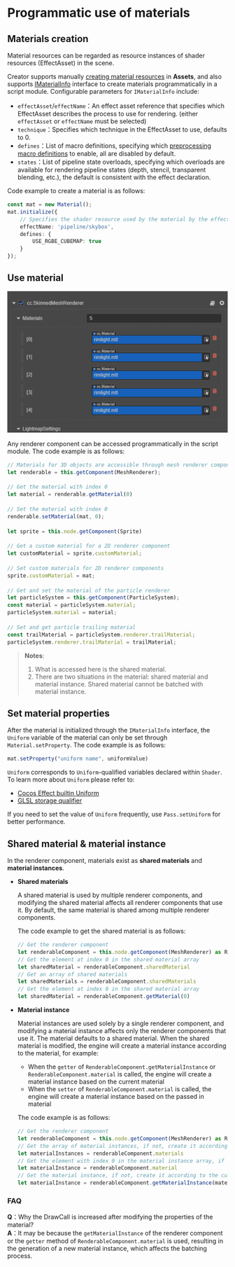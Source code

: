 # Programmatic use of materials

## Materials creation

Material resources can be regarded as resource instances of shader resources (EffectAsset) in the scene.

Creator supports manually [creating material resources](../asset/material.md) in **Assets**, and also supports [IMaterialInfo](%__APIDOC__%/zh/interface/IMaterialInfo) interface to create materials programmatically in a script module. Configurable parameters for `IMaterialInfo` include:

- `effectAsset`/`effectName`：An effect asset reference that specifies which EffectAsset describes the process to use for rendering. (either `effectAsset` or `effectName` must be selected)
- `technique`：Specifies which technique in the EffectAsset to use, defaults to 0.
- `defines`：List of macro definitions, specifying which [preprocessing macro definitions](../shader/macros.md) to enable, all are disabled by default.
- `states`：List of pipeline state overloads, specifying which overloads are available for rendering pipeline states (depth, stencil, transparent blending, etc.), the default is consistent with the effect declaration.

Code example to create a material is as follows:

```ts
const mat = new Material();
mat.initialize({
    // Specifies the shader resource used by the material by the effect name
    effectName: 'pipeline/skybox',
    defines: {
        USE_RGBE_CUBEMAP: true
    }
});
```

## Use material

![add material](img/add-material.png)

Any renderer component can be accessed programmatically in the script module. The code example is as follows:

```ts
// Materials for 3D objects are accessible through mesh renderer components (MeshRenderer, SkinnedMeshRenderer, SkinnedMeshBatchRenderer)
let renderable = this.getComponent(MeshRenderer);

// Get the material with index 0
let material = renderable.getMaterial(0)

// Set the material with index 0
renderable.setMaterial(mat, 0);

let sprite = this.node.getComponent(Sprite)

// Get a custom material for a 2D renderer component
let customMaterial = sprite.customMaterial;

// Set custom materials for 2D renderer components
sprite.customMaterial = mat;

// Get and set the material of the particle renderer
let particleSystem = this.getComponent(ParticleSystem);
const material = particleSystem.material;
particleSystem.material = material;

// Set and get particle trailing material
const trailMaterial = particleSystem.renderer.trailMaterial;
particleSystem.renderer.trailMaterial = trailMaterial;
```

> **Notes**:
> 1. What is accessed here is the shared material.
> 2. There are two situations in the material: shared material and material instance. Shared material cannot be batched with material instance.

## Set material properties

After the material is initialized through the `IMaterialInfo` interface, the `Uniform` variable of the material can only be set through `Material.setProperty`. The code example is as follows:

```ts
mat.setProperty("uniform name", uniformValue)
```

`Uniform` corresponds to `Uniform`-qualified variables declared within `Shader`. To learn more about `Uniform` please refer to:

- [Cocos Effect builtin Uniform](../shader/uniform.md)
- [GLSL storage qualifier](../shader/glsl.md#存储限定符)

If you need to set the value of `Uniform` frequently, use `Pass.setUniform` for better performance.

## Shared material & material instance

In the renderer component, materials exist as **shared materials** and **material instances**.

- **Shared materials**

    A shared material is used by multiple renderer components, and modifying the shared material affects all renderer components that use it. By default, the same material is shared among multiple renderer components.

    The code example to get the shared material is as follows:

    ```ts
    // Get the renderer component
    let renderableComponent = this.node.getComponent(MeshRenderer) as RenderableComponent
    // Get the element at index 0 in the shared material array
    let sharedMaterial = renderableComponent.sharedMaterial
    // Get an array of shared materials
    let sharedMaterials = renderableComponent.sharedMaterials
    // Get the element at index 0 in the shared material array
    let sharedMaterial = renderableComponent.getMaterial(0)
    ```

- **Material instance**

    Material instances are used solely by a single renderer component, and modifying a material instance affects only the renderer components that use it. The material defaults to a shared material. When the shared material is modified, the engine will create a material instance according to the material, for example:

    - When the `getter` of `RenderableComponent.getMaterialInstance` or `RenderableComponent.material` is called, the engine will create a material instance based on the current material
    - When the `setter` of `RenderableComponent.material` is called, the engine will create a material instance based on the passed in material

    The code example is as follows:

    ```ts
    // Get the renderer component
    let renderableComponent = this.node.getComponent(MeshRenderer) as RenderableComponent
    // Get the array of material instances, if not, create it according to the current material array
    let materialInstances = renderableComponent.materials
    // Get the element with index 0 in the material instance array, if not, create it according to the current material
    let materialInstance = renderableComponent.material     
    // Get the material instance, if not, create it according to the current material
    let materialInstance = renderableComponent.getMaterialInstance(materialIndex);
    ```

### FAQ

**Q**：Why the DrawCall is increased after modifying the properties of the material? <br>
**A**：It may be because the `getMaterialInstance` of the renderer component or the `getter` method of `RenderableComponent.material` is used, resulting in the generation of a new material instance, which affects the batching process.
